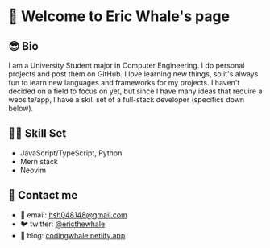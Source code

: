 # 🐋 Welcome to Eric Whale's page

## 😎 Bio

I am a University Student major in Computer Engineering. I do personal projects and post them on GitHub. I love learning new things, so it's always fun to learn new languages and frameworks for my projects. I haven't decided on a field to focus on yet, but since I have many ideas that require a website/app, I have a skill set of a full-stack developer (specifics down below). <br>
  
## 🧑‍💻 Skill Set

- JavaScript/TypeScript, Python
- Mern stack
- Neovim

## 🔭 Contact me

- 📧 email: hsh048148@gmail.com 
- 🐦 twitter: [@ericthewhale](https://twitter.com/ericthewhale)
- 📝 blog: [codingwhale.netlify.app](https://codingwhale.netlify.app)

<!--
- 👯 I’m looking to collaborate on ...
- 🤔 I’m looking for help with ...
- 💬 Ask me about ...
- 😄 Pronouns: ...
- ⚡ Fun fact: ...
-->
